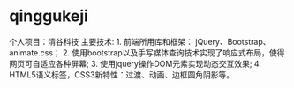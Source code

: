 # qinggukeji
个人项目：清谷科技 主要技术:   1. 前端所用库和框架： jQuery、Bootstrap、animate.css；  2. 使用bootstrap以及手写媒体查询技术实现了响应式布局，使得网页可自适应各种屏幕;  3. 使用jquery操作DOM元素实现动态交互效果;  4. HTML5语义标签，CSS3新特性：过渡、动画、边框圆角阴影等。
